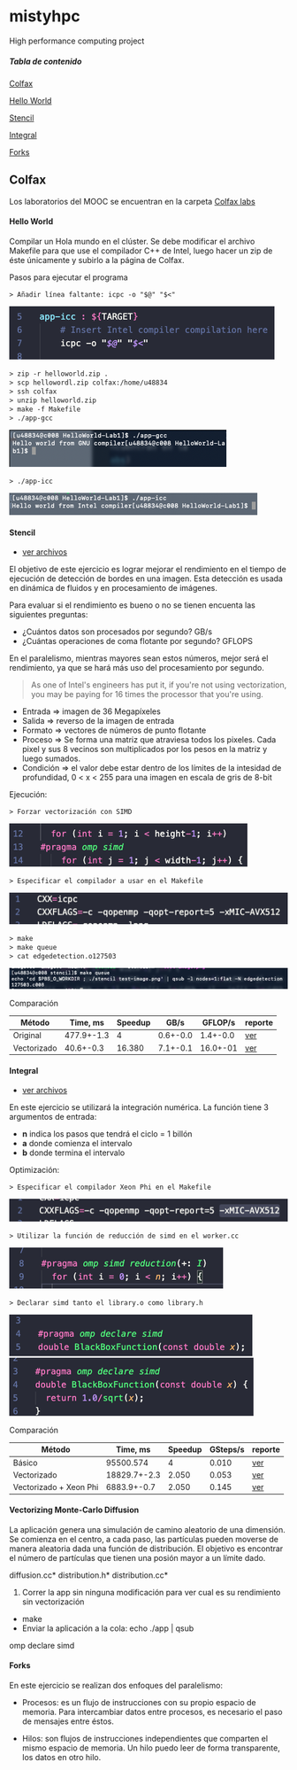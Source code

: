 # mistyhpc
High performance computing project

##### Tabla de contenido 
[Colfax](#Colfax)  

[Hello World](#hello-world) 

[Stencil](#Stencil) 

[Integral](#Integral)  

[Forks](#Forks)  


## Colfax
Los laboratorios del MOOC se encuentran en la carpeta [Colfax labs](./ColfaxLabs)

#### Hello World

Compilar un Hola mundo en el clúster. Se debe modificar el archivo Makefile para que use el compilador C++ de Intel, luego hacer un zip de éste únicamente y subirlo a la página de Colfax.

Pasos para ejecutar el programa
```
> Añadir línea faltante: icpc -o "$@" "$<"
```
![Output](./static/images/missingLine.png "Image Makefile")
```
> zip -r helloworld.zip .
> scp hellowordl.zip colfax:/home/u48834
> ssh colfax
> unzip helloworld.zip
> make -f Makefile
> ./app-gcc
```
![Output](./static/images/app-gcc.png "Image app-gcc output")
```
> ./app-icc
```
![Output](./static/images/app-icc.png "Image app-icc output")


#### Stencil

- [ver archivos](./ColfaxLabs/stencil)

El objetivo de este ejercicio es lograr mejorar el rendimiento en el tiempo de ejecución de detección de bordes en una imagen. Esta detección es usada en dinámica de fluidos y en procesamiento de imágenes.

Para evaluar si el rendimiento es bueno o no se tienen encuenta las siguientes preguntas: 

 - ¿Cuántos datos son procesados por segundo? GB/s
 - ¿Cuántas operaciones de coma flotante por segundo? GFLOPS

 En el paralelismo, mientras mayores sean estos números, mejor será el rendimiento, ya que se hará más uso del procesamiento por segundo.

 > As one of Intel's engineers has put it, if you're not using vectorization, you may be paying for 16 times the processor that you're using.

- Entrada => imagen de 36 Megapíxeles
- Salida => reverso de la imagen de entrada
- Formato => vectores de números de punto flotante
- Proceso => Se forma una matriz que atraviesa todos los pixeles. Cada pixel y sus 8 vecinos son multiplicados por los pesos en la matriz y luego sumados.
- Condición => el valor debe estar dentro de los límites de la intesidad de profundidad, 0 < x < 255 para una imagen en escala de gris de 8-bit

Ejecución:

```
> Forzar vectorización con SIMD
```
![Output](./static/images/simd.png "Image SIMD")

```
> Especificar el compilador a usar en el Makefile
```
![Output](./static/images/xmic.png "Image SIMD")
```
> make
> make queue
> cat edgedetection.o127503
```
![Output](./static/images/edgedeo.png "Image edge")

Comparación

| Método | Time, ms | Speedup | GB/s | GFLOP/s | reporte |
| ------------ | ------------- | ------------- | ------------- | ------------- | ------------- |
| Original |477.9+-1.3 | 4 | 0.6+-0.0 | 1.4+-0.0 | [ver](./ColfaxLabs/stencil/edgedetection.o127503) |
| Vectorizado | 40.6+-0.3 | 16.380 | 7.1+-0.1 | 16.0+-01 | [ver](./ColfaxLabs/stencil/edgedetection.o127505) |


#### Integral

- [ver archivos](./ColfaxLabs/integral)

En este ejercicio se utilizará la integración numérica. La función tiene 3 argumentos de entrada:
  - **n** indica los pasos que tendrá el ciclo = 1 billón
  - **a** donde comienza el intervalo
  - **b** donde termina el intervalo

Optimización: 

```
> Especificar el compilador Xeon Phi en el Makefile
```
![Output](./static/images/xmic2.png "Image xmic2")

```
> Utilizar la función de reducción de simd en el worker.cc
```
![Output](./static/images/simd2.png "Image simd2")

```
> Declarar simd tanto el library.o como library.h
```
![Output](./static/images/declaresimd.png "Image declaresimd")
![Output](./static/images/declaresimd2.png "Image declaresimd2")

Comparación

| Método | Time, ms | Speedup | GSteps/s | reporte |
| ------------ | ------------- | ------------- | ------------- | ------------- |
| Básico | 95500.574 | 4 | 0.010 | [ver](./ColfaxLabs/integral/numintegr.o127562) |
| Vectorizado | 18829.7+-2.3 | 2.050 | 0.053 |  [ver](./ColfaxLabs/integral/numintegr.o127563) |
| Vectorizado + Xeon Phi | 6883.9+-0.7 | 2.050 | 0.145 | [ver](./ColfaxLabs/integral/numintegr.o127564) |


#### Vectorizing Monte-Carlo Diffusion

La aplicación genera una simulación de camino aleatorio de una dimensión. Se comienza en el centro, a cada paso, las partículas pueden moverse de manera aleatoria dada una función de distribución. El objetivo es encontrar el número de partículas que tienen una posión mayor a un límite dado.

diffusion.cc*
distribution.h*
distribution.cc*



1. Correr la app sin ninguna modificación para ver cual es su rendimiento sin vectorización
- make
- Enviar la aplicación a la cola: echo ./app | qsub

omp declare simd


#### Forks

En este ejercicio se realizan dos enfoques del paralelismo:
- Procesos: es un flujo de instrucciones con su propio espacio de memoria. Para intercambiar datos entre procesos, es necesario el paso de mensajes entre éstos.

- Hilos: son flujos de instrucciones independientes que comparten el mismo espacio de memoria. Un hilo puedo leer de forma transparente, los datos en otro hilo.

